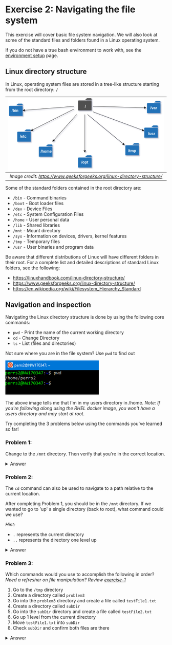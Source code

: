 # Exercise 2: Navigating the file system

This exercise will cover basic file system navigation. We will also look at some of the standard files and folders found in a Linux operating system.

If you do not have a true bash environment to work with, see the [environment setup](./environment-setup.md) page.

## Linux directory structure

In Linux, operating system files are stored in a tree-like structure starting from the root directory: `/`

| ![image](../images/exercise2-dir.png) |
|:--:|
| *Image credit: https://www.geeksforgeeks.org/linux-directory-structure/* |

Some of the standard folders contained in the root directory are:

- `/bin` - Command binaries
- `/boot` - Boot loader files
- `/dev` - Device Files
- `/etc` - System Configuration Files
- `/home` - User personal data
- `/lib` - Shared libraries
- `/mnt` - Mount directory
- `/sys` - Information on devices, drivers, kernel features 
- `/tmp` - Temporary files
- `/usr` - User binaries and program data

Be aware that different distributions of Linux will have different folders in their root. For a complete list and detailed descriptions of standard Linux folders, see the following:
- https://linuxhandbook.com/linux-directory-structure/
- https://www.geeksforgeeks.org/linux-directory-structure/
- https://en.wikipedia.org/wiki/Filesystem_Hierarchy_Standard

## Navigation and inspection

Navigating the Linux directory structure is done by using the following core commands:

- `pwd` - Print the name of the current working directory
- `cd` - Change Directory
- `ls` - List (files and directories)

Not sure where you are in the file system? Use `pwd` to find out

![image](../images/exercise2-pwd.PNG)

The above image tells me that I'm in my users directory in /home. *Note: If you're following along using the RHEL docker image, you won't have a users directory and may start at root.*

Try completing the 3 problems below using the commands you've learned so far!

### __Problem 1:__ 

Change to the `/mnt` directory. Then verify that you're in the correct location.

<details><summary>Answer</summary>

```bash
# Change directory to /mnt
cd /mnt

# Print current directory to verify
pwd
```

</details>


### __Problem 2:__ 

The `cd` command can also be used to navigate to a path relative to the current location. 

After completing Problem 1, you should be in the `/mnt` directory. If we wanted to go to 'up' a single directory (back to root), what command could we use?

*Hint:*
- `.` represents the current directory
- `..` represents the directory one level up

<details><summary>Answer</summary>

```bash
# Change directory to the directory one level up
cd ..

# Print current directory to verify
pwd

# Or more explicitly. This is useful when you're many levels deep into a directory tree and wish to go back to root
cd /
```

</details>

### __Problem 3:__

Which commands would you use to accomplish the following in order? *Need a refresher on file manipulation? Review [exercise-1](./exercise-1-file-manipulation.md)*

1. Go to the `/tmp` directory 
2. Create a directory called `problem3`
3. Go into the `problem3` directory and create a file called `testFile1.txt`
4. Create a directory called `subDir`
5. Go into the `subDir` directory and create a file called `testFile2.txt`
6. Go up 1 level from the current directory
7. Move `testFile1.txt` into `subDir`
8. Check `subDir` and confirm both files are there

<details><summary>Answer</summary>

```bash
# 1. Go to the `/tmp` directory 
cd /tmp

# 2. Create a directory called `problem3`
mkdir problem3

# 3. Go into the `problem3` directory and create a file called `testFile1.txt`
cd problem3
touch testFile1.txt

# 4. Create a directory called `subDir`
mkdir subDir

# 5. Go into the `subDir` directory and create a file called `testFile2.txt`
cd subDir
touch testFile2.txt

# 6. Go up 1 level from the current directory
cd ..

# 7. Move `testFile1.txt` into `subDir`
mv testFile1.txt subDir

# 8. Check `subDir` and confirm both files are there
cd subDir
ls
# Or
ls subDir
```

</details>
